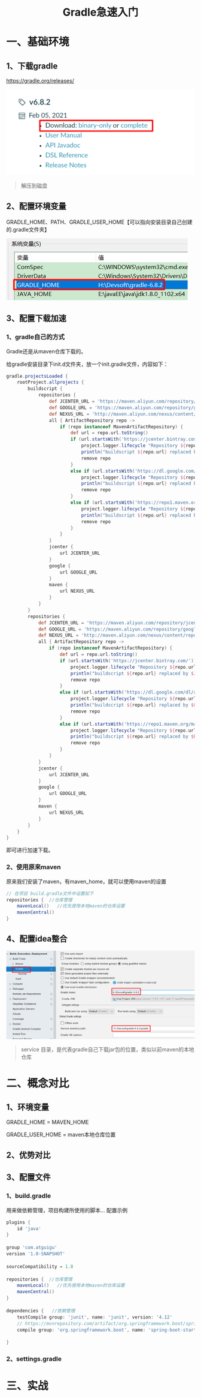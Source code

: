 <center>
   <h1>
       Gradle急速入门
    </h1> 
</center>

#  一、基础环境

## 1、下载gradle

https://gradle.org/releases/

![1612785243881](./assets/1612785243881.png)

> 解压到磁盘



## 2、配置环境变量

GRADLE_HOME、PATH、GRADLE_USER_HOME【可以指向安装目录自己创建的.gradle文件夹】

![1612785341586](./assets/1612785341586.png)

## 3、配置下载加速

### 1、gradle自己的方式

Gradle还是从maven仓库下载的。

给gradle安装目录下init.d文件夹，放一个init.gradle文件，内容如下：

```groovy
gradle.projectsLoaded {
    rootProject.allprojects {
        buildscript {
            repositories {
                def JCENTER_URL = 'https://maven.aliyun.com/repository/jcenter'
                def GOOGLE_URL = 'https://maven.aliyun.com/repository/google'
                def NEXUS_URL = 'http://maven.aliyun.com/nexus/content/repositories/jcenter'
                all { ArtifactRepository repo ->
                    if (repo instanceof MavenArtifactRepository) {
                        def url = repo.url.toString()
                        if (url.startsWith('https://jcenter.bintray.com/')) {
                            project.logger.lifecycle "Repository ${repo.url} replaced by $JCENTER_URL."
                            println("buildscript ${repo.url} replaced by $JCENTER_URL.")
                            remove repo
                        }
                        else if (url.startsWith('https://dl.google.com/dl/android/maven2/')) {
                            project.logger.lifecycle "Repository ${repo.url} replaced by $GOOGLE_URL."
                            println("buildscript ${repo.url} replaced by $GOOGLE_URL.")
                            remove repo
                        }
                        else if (url.startsWith('https://repo1.maven.org/maven2')) {
                            project.logger.lifecycle "Repository ${repo.url} replaced by $REPOSITORY_URL."
                            println("buildscript ${repo.url} replaced by $REPOSITORY_URL.")
                            remove repo
                        }
                    }
                }
                jcenter {
                    url JCENTER_URL
                }
                google {
                    url GOOGLE_URL
                }
                maven {
                    url NEXUS_URL
                }
            }
        }
        repositories {
            def JCENTER_URL = 'https://maven.aliyun.com/repository/jcenter'
            def GOOGLE_URL = 'https://maven.aliyun.com/repository/google'
            def NEXUS_URL = 'http://maven.aliyun.com/nexus/content/repositories/jcenter'
            all { ArtifactRepository repo ->
                if (repo instanceof MavenArtifactRepository) {
                    def url = repo.url.toString()
                    if (url.startsWith('https://jcenter.bintray.com/')) {
                        project.logger.lifecycle "Repository ${repo.url} replaced by $JCENTER_URL."
                        println("buildscript ${repo.url} replaced by $JCENTER_URL.")
                        remove repo
                    }
                    else if (url.startsWith('https://dl.google.com/dl/android/maven2/')) {
                        project.logger.lifecycle "Repository ${repo.url} replaced by $GOOGLE_URL."
                        println("buildscript ${repo.url} replaced by $GOOGLE_URL.")
                        remove repo
                    }
                    else if (url.startsWith('https://repo1.maven.org/maven2')) {
                        project.logger.lifecycle "Repository ${repo.url} replaced by $REPOSITORY_URL."
                        println("buildscript ${repo.url} replaced by $REPOSITORY_URL.")
                        remove repo
                    }
                }
            }
            jcenter {
                url JCENTER_URL
            }
            google {
                url GOOGLE_URL
            }
            maven {
                url NEXUS_URL
            }
        }
    }
}
```



即可进行加速下载。



### 2、使用原来maven

原来我们安装了maven，有maven_home，就可以使用maven的设置

```groovy
// 在项目 build.gradle文件中设置如下
repositories {  //仓库管理
    mavenLocal()   //优先使用本地maven的仓库设置
    mavenCentral()
}
```



## 4、配置idea整合

![1612785722173](./assets/1612785722173.png)

> service 目录，是代表gradle自己下载jar包的位置，类似以前maven的本地仓库





# 二、概念对比

## 1、环境变量

GRADLE_HOME = MAVEN_HOME

GRADLE_USER_HOME = maven本地仓库位置

## 2、优势对比







## 3、配置文件

### 1、build.gradle

用来做依赖管理，项目构建所使用的脚本...  配置示例

```groovy
plugins {
    id 'java'
}

group 'com.atguigu'
version '1.0-SNAPSHOT'

sourceCompatibility = 1.8

repositories {  //仓库管理
    mavenLocal()   //优先使用本地maven的仓库设置
    mavenCentral()
}

dependencies {   //依赖管理
    testCompile group: 'junit', name: 'junit', version: '4.12'
    // https://mvnrepository.com/artifact/org.springframework.boot/spring-boot-starter-web
    compile group: 'org.springframework.boot', name: 'spring-boot-starter-web', version: '2.4.2'

}
```



### 2、settings.gradle





# 三、实战











